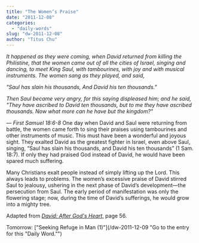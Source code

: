 ```yaml
---
title: "The Women’s Praise"
date: "2011-12-08"
categories: 
  - "daily-words"
slug: "dw-2011-12-08"
author: "Titus Chu"
---
```


_It happened as they were coming, when David returned from killing the Philistine, that the women came out of all the cities of Israel, singing and dancing, to meet King Saul, with tambourines, with joy and with musical instruments. The women sang as they played, and said,_

_"Saul has slain his thousands, And David his ten thousands."_

_Then Saul became very angry, for this saying displeased him; and he said, "They have ascribed to David ten thousands, but to me they have ascribed thousands. Now what more can he have but the kingdom?"_

_— First Samuel 18:6-8_ One day when David and Saul were returning from battle, the women came forth to sing their praises using tambourines and other instruments of music. This must have been a wonderful and joyous sight. They exalted David as the greatest fighter in Israel, even above Saul, singing, “Saul has slain his thousands, and David his ten thousands” (1 Sam. 18:7). If only they had praised God instead of David, he would have been spared much suffering.

Many Christians exalt people instead of simply lifting up the Lord. This always leads to problems. The women’s excessive praise of David stirred Saul to jealousy, ushering in the next phase of David’s development—the persecution from Saul. The early period of manifestation was only the flowering stage; now, during the time of David’s sufferings, he would grow into a mighty tree.

Adapted from _[David: After God's Heart,](/book-david "Go to the listing for this book.")_ page 56.

Tomorrow: ["Seeking Refuge in Man (1)"](/dw-2011-12-09 "Go to the entry for this "Daily Word."")
